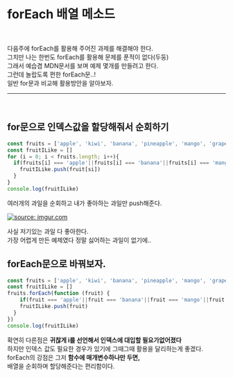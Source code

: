 # forEach 배열 메소드  

</br>

다음주에 forEach를 활용해 주어진 과제를 해결해야 한다.  
그치만 나는 한번도 forEach를 활용해 문제를 푼적이 없다(두둥)  
그래서 예습겸 MDN문서를 보며 예제 몇개를 만들려고 한다.  
그런데 놀랍도록 편한 forEach문..!  
일반 for문과 비교해 활용방안을 알아보자.  
___

</br>

## for문으로 인덱스값을 할당해줘서 순회하기  

```javascript
const fruits = ['apple', 'kiwi', 'banana', 'pineapple', 'mango', 'grape']
const fruitILike = []
for (i = 0; i < fruits.length; i++){
  if(fruits[i] === 'apple'||fruits[i] === 'banana'||fruits[i] === 'mango'||fruits[i] === 'grape'){
    fruitILike.push(fruit[si])
  }
}
console.log(fruitILike)
```  
여러개의 과일을 순회하고 내가 좋아하는 과일만 push해준다.  

<a href="https://imgur.com/EMgpq0o"><img src="https://i.imgur.com/EMgpq0o.png" title="source: imgur.com" /></a>

사실 저기있는 과일 다 좋아한다.  
가장 어렵게 만든 예제였다 정말 싫어하는 과일이 없기에..  

## forEach문으로 바꿔보자.  

```javascript
const fruits = ['apple', 'kiwi', 'banana', 'pineapple', 'mango', 'grape']
const fruitILike = []
fruits.forEach(function (fruit) {
    if(fruit === 'apple'||fruit === 'banana'||fruit === 'mango'||fruit === 'grape'){
    fruitILike.push(fruit)
  }
})
console.log(fruitILike)
```  
확연히 다른점은 __귀찮게 i를 선언해서 인덱스에 대입할 필요가없어졌다__  
하지만 인덱스 값도 필요한 경우가 있기에 그때그때 활용을 달리하는게 좋겠다.  
forEach의 강점은 그저 __함수에 매개변수하나만 두면,__  
배열을 순회하며 할당해준다는 편리함이다.
